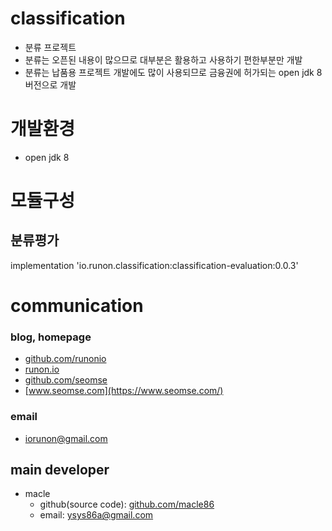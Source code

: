 # classification
- 분류 프로젝트
- 분류는 오픈된 내용이 많으므로 대부분은 활용하고 사용하기 편한부분만 개발
- 분류는 납품용 프로젝트 개발에도 많이 사용되므로 금융권에 허가되는 open jdk 8 버전으로 개발

# 개발환경
- open jdk 8

# 모듈구성
## 분류평가
implementation 'io.runon.classification:classification-evaluation:0.0.3'

# communication
### blog, homepage
- [github.com/runonio](https://github.com/runonio)
- [runon.io](https://runon.io)
- [github.com/seomse](https://github.com/seomse)
- [www.seomse.com](https://www.seomse.com/)


### email
- iorunon@gmail.com

## main developer
- macle
  - github(source code): [github.com/macle86](https://github.com/macle86)
  - email: ysys86a@gmail.com
